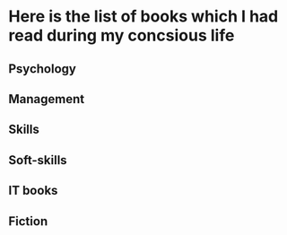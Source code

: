 # Here is the list of books which I had read during my concsious life

## Psychology

## Management

## Skills

## Soft-skills

## IT books

## Fiction 

